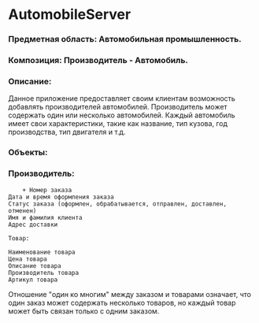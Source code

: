 # AutomobileServer

### Предметная область: Автомобильная промышленность.

### Композиция: Производитель - Автомобиль.

### Описание: 
Данное приложение предоставляет своим клиентам возможность добавлять производителей автомобилей. Производитель может содержать один или несколько автомобилей. Каждый автомобиль имеет свои характеристики, такие как название, тип кузова, год производства, тип двигателя и т.д.

### Объекты:

### Производитель:

        + Номер заказа
    Дата и время оформления заказа
    Статус заказа (оформлен, обрабатывается, отправлен, доставлен, отменен)
    Имя и фамилия клиента
    Адрес доставки

    Товар:

    Наименование товара
    Цена товара
    Описание товара
    Производитель товара
    Артикул товара

Отношение "один ко многим" между заказом и товарами означает, что один заказ может содержать несколько товаров, но каждый товар может быть связан только с одним заказом.
